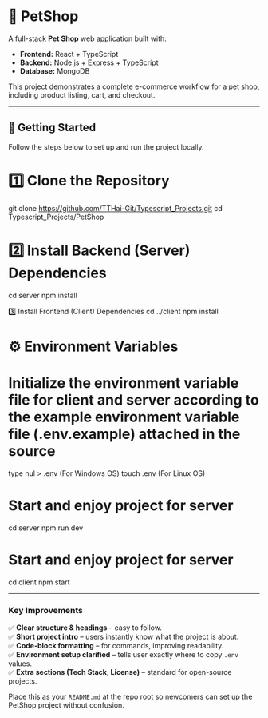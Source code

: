 # 🐶 PetShop

A full-stack **Pet Shop** web application built with:

- **Frontend:** React + TypeScript  
- **Backend:** Node.js + Express + TypeScript  
- **Database:** MongoDB  

This project demonstrates a complete e-commerce workflow for a pet shop, including product listing, cart, and checkout.

---

## 🚀 Getting Started

Follow the steps below to set up and run the project locally.
# 1️⃣ Clone the Repository
git clone https://github.com/TTHai-Git/Typescript_Projects.git
cd Typescript_Projects/PetShop

# 2️⃣ Install Backend (Server) Dependencies
cd server
npm install

3️⃣ Install Frontend (Client) Dependencies
cd ../client
npm install

# ⚙️ Environment Variables
# Initialize the environment variable file for client and server according to the example environment variable file (.env.example) attached in the source
type nul > .env (For Windows OS)
touch .env (For Linux OS)

# Start and enjoy project for server
cd server
npm run dev

# Start and enjoy project for server
cd client
npm start

---

### Key Improvements
✅ **Clear structure & headings** – easy to follow.  
✅ **Short project intro** – users instantly know what the project is about.  
✅ **Code-block formatting** – for commands, improving readability.  
✅ **Environment setup clarified** – tells user exactly where to copy `.env` values.  
✅ **Extra sections (Tech Stack, License)** – standard for open-source projects.  

Place this as your `README.md` at the repo root so newcomers can set up the PetShop project without confusion.

